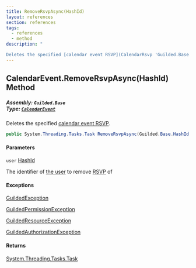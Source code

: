 ```yaml
---
title: RemoveRsvpAsync(HashId)
layout: references
section: references
tags:
  - references
  - method
description: "

Deletes the specified [calendar event RSVP](CalendarRsvp 'Guilded.Base.Content.CalendarRsvp')."
---
```


## CalendarEvent.RemoveRsvpAsync(HashId) Method
##### **Assembly:** `Guilded.Base`<br/>**Type:** [`CalendarEvent`](CalendarEvent 'Guilded.Base.Content.CalendarEvent')

Deletes the specified [calendar event RSVP](CalendarRsvp 'Guilded.Base.Content.CalendarRsvp').

```csharp
public System.Threading.Tasks.Task RemoveRsvpAsync(Guilded.Base.HashId user);
```
#### Parameters

<a name='Guilded.Base.Content.CalendarEvent.RemoveRsvpAsync(Guilded.Base.HashId).user'></a>

`user` [HashId](HashId 'Guilded.Base.HashId')

The identifier of [the user](User 'Guilded.Base.Users.User') to remove [RSVP](CalendarRsvp 'Guilded.Base.Content.CalendarRsvp') of

#### Exceptions

[GuildedException](GuildedException 'Guilded.Base.GuildedException')

[GuildedPermissionException](GuildedPermissionException 'Guilded.Base.GuildedPermissionException')

[GuildedResourceException](GuildedResourceException 'Guilded.Base.GuildedResourceException')

[GuildedAuthorizationException](GuildedAuthorizationException 'Guilded.Base.GuildedAuthorizationException')

#### Returns
[System.Threading.Tasks.Task](https://docs.microsoft.com/en-us/dotnet/api/System.Threading.Tasks.Task 'System.Threading.Tasks.Task')